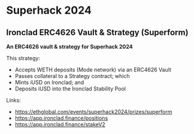# Superhack 2024

## Ironclad ERC4626 Vault & Strategy (Superform)

**An ERC4626 vault & strategy for Superhack 2024**

This strategy:

- Accepts WETH deposits (Mode network) via an ERC4626 Vault
- Passes collateral to a Strategy contract; which
- Mints iUSD on Ironclad; and
- Deposits iUSD into the Ironclad Stability Pool

Links:

- https://ethglobal.com/events/superhack2024/prizes/superform
- https://app.ironclad.finance/positions
- https://app.ironclad.finance/stakeV2
